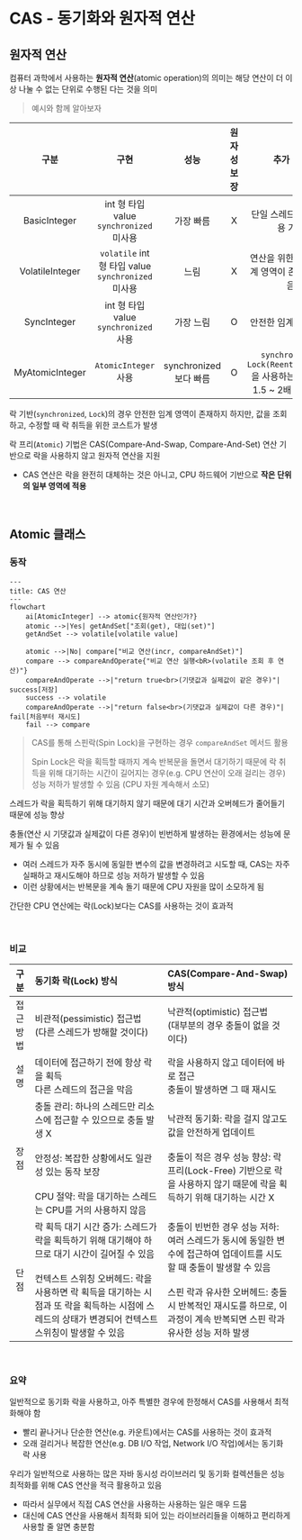 # CAS - 동기화와 원자적 연산

## 원자적 연산
컴퓨터 과학에서 사용하는 **원자적 연산**(atomic operation)의 의미는 해당 연산이 더 이상 나눌 수 없는 단위로 수행된 다는 것을 의미

> 예시와 함께 알아보자

| 구분  |                     구현                      |         성능         | 원자성 보장  |                               추가 설명                               |
|:---:|:-------------------------------------------:|:------------------:|:-------:|:-----------------------------------------------------------------:|
| BasicInteger |     int 형 타입 value<br>`synchronized` 미사용      |       가장 빠름        | X |                          단일 스레드에서만 사용 가능                          |
| VolatileInteger | `volatile` int 형 타입 value<br>`synchronized` 미사용 |         느림         | X |                     연산을 위한 안전한 임계 영역이 존재하지 않음                     |
| SyncInteger |      int 형 타입 value<br>`synchronized` 사용      |       가장 느림        | O |                           안전한 임계 영역 존재                            |
| MyAtomicInteger |              `AtomicInteger` 사용               | synchronized 보다 빠름 | O | `synchronized` , `Lock(ReentrantLock)` 을 사용하는 경우보다 1.5 ~ 2배 정도 빠름 |

락 기반(`synchronized`, `Lock`)의 경우 안전한 임계 영역이 존재하지 하지만, 값을 조회하고, 수정할 때 락 취득을 위한 코스트가 발생

락 프리(`Atomic`) 기법은 CAS(Compare-And-Swap, Compare-And-Set) 연산 기반으로 락을 사용하지 않고 원자적 연산을 지원
- CAS 연산은 락을 완전히 대체하는 것은 아니고, CPU 하드웨어 기반으로 **작은 단위의 일부 영역에 적용**

<br>

## Atomic 클래스
### 동작

```mermaid
---
title: CAS 연산
---
flowchart
    ai[AtomicInteger] --> atomic{원자적 연산인가?}
    atomic -->|Yes| getAndSet["조회(get), 대입(set)"]
    getAndSet --> volatile[volatile value]

    atomic -->|No| compare["비교 연산(incr, compareAndSet)"]
    compare --> compareAndOperate{"비교 연산 실행<bR>(volatile 조회 후 연산)"}
    compareAndOperate -->|"return true<br>(기댓값과 실제값이 같은 경우)"| success[저장]
    success --> volatile
    compareAndOperate -->|"return false<br>(기댓값과 실제값이 다른 경우)"| fail[처음부터 재시도]
    fail --> compare
```

> CAS를 통해 스핀락(Spin Lock)을 구현하는 경우 `compareAndSet` 메서드 활용
> 
> Spin Lock은 락을 획득할 때까지 계속 반복문을 돌면서 대기하기 때문에 락 취득을 위해 대기하는 시간이 길어지는 경우(e.g. CPU 연산이 오래 걸리는 경우) 성능 저하가 발생할 수 있음 (CPU 자원 계속해서 소모)

스레드가 락을 획득하기 위해 대기하지 않기 때문에 대기 시간과 오버헤드가 줄어들기 때문에 성능 향상

충돌(연산 시 기댓값과 실제값이 다른 경우)이 빈번하게 발생하는 환경에서는 성능에 문제가 될 수 있음
- 여러 스레드가 자주 동시에 동일한 변수의 값을 변경하려고 시도할 때, CAS는 자주 실패하고 재시도해야 하므로 성능 저하가 발생할 수 있음
- 이런 상황에서는 반복문을 계속 돌기 때문에 CPU 자원을 많이 소모하게 됨

간단한 CPU 연산에는 락(Lock)보다는 CAS를 사용하는 것이 효과적

<br>

### 비교

| 구분 | 동기화 락(Lock) 방식                                                                                                         | CAS(Compare-And-Swap) 방식                                                                                                                        |
|:---:|:-----------------------------------------------------------------------------------------------------------------------|:------------------------------------------------------------------------------------------------------------------------------------------------|
| 접근 방법 | 비관적(pessimistic) 접근법<br>(다른 스레드가 방해할 것이다)                                                                              | 낙관적(optimistic) 접근법<br>(대부분의 경우 충돌이 없을 것이다)                                                                                                     |
| 설명 | 데이터에 접근하기 전에 항상 락을 획득<br>다른 스레드의 접근을 막음                                                                                | 락을 사용하지 않고 데이터에 바로 접근<br>충돌이 발생하면 그 때 재시도                                                                                                       |
| 장점 | 충돌 관리: 하나의 스레드만 리소스에 접근할 수 있으므로 충돌 발생 X<br><br>안정성: 복잡한 상황에서도 일관성 있는 동작 보장<br><br>CPU 절약: 락을 대기하는 스레드는 CPU를 거의 사용하지 않음 | 낙관적 동기화: 락을 걸지 않고도 값을 안전하게 업데이트<br><br>충돌이 적은 경우 성능 향상: 락 프리(Lock-Free) 기반으로 락을 사용하지 않기 때문에 락을 획득하기 위해 대기하는 시간 X                                |
| 단점 | 락 획득 대기 시간 증가: 스레드가 락을 획득하기 위해 대기해야 하므로 대기 시간이 길어질 수 있음<br><br>컨텍스트 스위칭 오버헤드: 락을 사용하면 락 획득을 대기하는 시점과 또 락을 획득하는 시점에 스레드의 상태가 변경되어 컨텍스트 스위칭이 발생할 수 있음 | 충돌이 빈번한 경우 성능 저하: 여러 스레드가 동시에 동일한 변수에 접근하여 업데이트를 시도할 때 충돌이 발생할 수 있음<br><br>스핀 락과 유사한 오버헤드: 충돌 시 반복적인 재시도를 하므로, 이 과정이 계속 반복되면 스핀 락과 유사한 성능 저하 발생 |

<br>

### 요약
일반적으로 동기화 락을 사용하고, 아주 특별한 경우에 한정해서 CAS를 사용해서 최적화해야 함
- 빨리 끝나거나 단순한 연산(e.g. 카운트)에서는 CAS를 사용하는 것이 효과적
- 오래 걸리거나 복잡한 연산(e.g. DB I/O 작업, Network I/O 작업)에서는 동기화 락 사용

우리가 일반적으로 사용하는 많은 자바 동시성 라이브러리 및 동기화 컬렉션들은 성능 최적화를 위해 CAS 연산을 적극 활용하고 있음
- 따라서 실무에서 직접 CAS 연산을 사용하는 사용하는 일은 매우 드뭄
- 대신에 CAS 연산을 사용해서 최적화 되어 있는 라이브러리들을 이해하고 편리하게 사용할 줄 알면 충분함